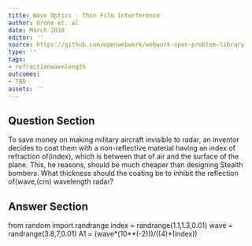 ```yaml
---
title: Wave Optics - Thin Film Interference
author: Urone et. al
date: March 2018
editor: ''
source: https://github.com/openwebwork/webwork-open-problem-library
type: ''
tags:
- refractionwavelength
outcomes:
- TBD
assets: ''
---
```


## Question Section 

To save money on making military aircraft invisible to radar, an inventor decides to coat them with a non-reflective material having an index of refraction of(index), which is between that of air and the surface of the plane. This, he reasons, should be much cheaper than designing Stealth bombers. What thickness should the coating be to inhibit the reflection of(wave,(cm) wavelength radar?


## Answer Section

from random import randrange
index = randrange(1.1,1.3,0.01)
wave = randrange(3.8,7,0.01)
A1 = (wave*(10**(-2)))/((4)*(index))